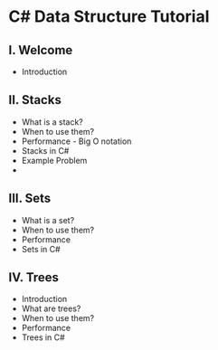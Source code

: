 # C# Data Structure Tutorial

## I. Welcome
* Introduction

## II. Stacks
* What is a stack?
* When to use them?
* Performance - Big O notation
* Stacks in C#
* Example Problem
* 
 
## III. Sets
* What is a set?
* When to use them?
* Performance
* Sets in C#

## IV. Trees
* Introduction
* What are trees?
* When to use them?
* Performance
* Trees in C#
